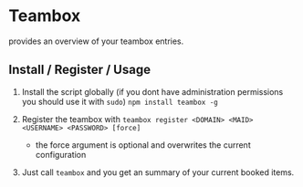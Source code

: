 # Teambox

provides an overview of your teambox entries.

## Install / Register / Usage

1. Install the script globally (if you dont have administration permissions you should use it with `sudo`)
    `npm install teambox -g`
2. Register the teambox with `teambox register <DOMAIN> <MAID> <USERNAME> <PASSWORD> [force]`
    - the force argument is optional and overwrites the current configuration

3. Just call `teambox` and you get an summary of your current booked items.



